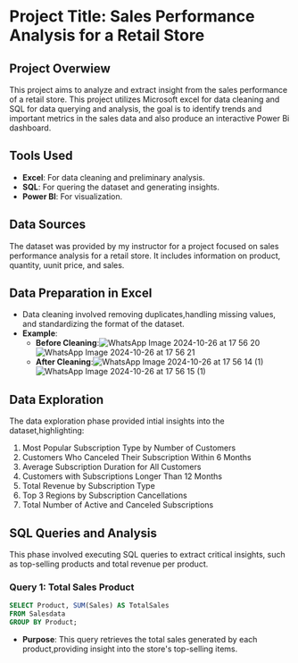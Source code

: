 # Project Title: Sales Performance Analysis for a Retail Store
## Project Overwiew
This project aims to analyze and extract insight from the sales performance of a retail store. This project utilizes Microsoft excel for data cleaning and SQL for data querying and analysis, the goal is to identify trends and important metrics in the sales data and also produce an interactive Power Bi dashboard.
## Tools Used
- **Excel**: For data cleaning and preliminary analysis.
- **SQL**: For quering the dataset and generating insights.
- **Power BI**: For visualization.
## Data Sources
  The dataset was provided by my instructor for a project focused on sales performance analysis for a retail store. It includes information on product, quantity, uunit price, and sales.
## Data Preparation in Excel
- Data cleaning involved removing duplicates,handling missing values, and standardizing the format of the dataset.
- **Example**:
   - **Before Cleaning**:![WhatsApp Image 2024-10-26 at 17 56 20](https://github.com/user-attachments/assets/2bdfaf4e-1566-4861-aacb-f4903dd33094) ![WhatsApp Image 2024-10-26 at 17 56 21](https://github.com/user-attachments/assets/47310da2-c10e-46b7-b029-102953d8c0b0)
   - **After Cleaning**:![WhatsApp Image 2024-10-26 at 17 56 14 (1)](https://github.com/user-attachments/assets/07e17834-6955-481d-988a-c02e54bebd5d)![WhatsApp Image 2024-10-26 at 17 56 15 (1)](https://github.com/user-attachments/assets/b7318a18-7a45-47de-8e1b-76aa5bc530ad)
## Data Exploration
The data exploration phase provided intial insights into the dataset,highlighting:
1. Most Popular Subscription Type by Number of Customers
2. Customers Who Canceled Their Subscription Within 6 Months
3. Average Subscription Duration for All Customers
4. Customers with Subscriptions Longer Than 12 Months
5. Total Revenue by Subscription Type
6. Top 3 Regions by Subscription Cancellations
7. Total Number of Active and Canceled Subscriptions
## SQL Queries and Analysis
This phase involved executing SQL queries to extract critical insights, such as top-selling products and total revenue per product.
### Query 1: Total Sales Product
```sql
SELECT Product, SUM(Sales) AS TotalSales
FROM Salesdata
GROUP BY Product;
```

- **Purpose**: This query retrieves the total sales generated by each product,providing insight into the store's top-selling items.
